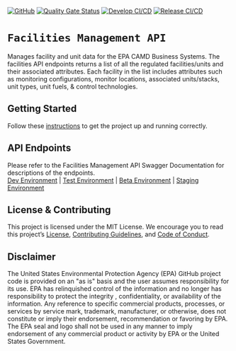 [![GitHub](https://img.shields.io/github/license/US-EPA-CAMD/easey-facilities-api)](https://github.com/US-EPA-CAMD/easey-facilities-api/blob/develop/LICENSE)
[![Quality Gate Status](https://sonarcloud.io/api/project_badges/measure?project=US-EPA-CAMD_easey-facilities-api&metric=alert_status)](https://sonarcloud.io/dashboard?id=US-EPA-CAMD_easey-facilities-api)
[![Develop CI/CD](https://github.com/US-EPA-CAMD/easey-facilities-api/workflows/Develop%20Branch%20Workflow/badge.svg)](https://github.com/US-EPA-CAMD/easey-facilities-api/actions)
[![Release CI/CD](https://github.com/US-EPA-CAMD/easey-facilities-api/workflows/Release%20Branch%20Workflow/badge.svg)](https://github.com/US-EPA-CAMD/easey-facilities-api/actions)<br>

# `Facilities Management API`
Manages facility and unit data for the EPA CAMD Business Systems. The facilities API endpoints returns a list of all the regulated facilities/units and their associated attributes. Each facility in the list includes attributes such as monitoring configurations, monitor locations, associated units/stacks, unit types, unit fuels, & control technologies.​

## Getting Started

Follow these [instructions](https://github.com/US-EPA-CAMD/devops/blob/master/GETTING-STARTED.md) to get the project up and running correctly.

## API Endpoints

Please refer to the Facilities Management API Swagger Documentation for descriptions of the endpoints.<br>
[Dev Environment](https://api.epa.gov/easey/dev/facilities-mgmt/swagger/) | [Test Environment](https://api.epa.gov/easey/test/facilities-mgmt/swagger/) | [Beta Environment](https://api.epa.gov/easey/beta/facilities-mgmt/swagger/) | [Staging Environment](https://api.epa.gov/easey/staging/facilities-mgmt/swagger/)

## License & Contributing

This project is licensed under the MIT License. We encourage you to read this project’s [License](LICENSE), [Contributing Guidelines](CONTRIBUTING.md), and [Code of Conduct](CODE-OF-CONDUCT.md).

## Disclaimer
The United States Environmental Protection Agency (EPA) GitHub project code is provided on an "as is" basis and the user assumes responsibility for its use. EPA has relinquished control of the information and no longer has responsibility to protect the integrity , confidentiality, or availability of the information. Any reference to specific commercial products, processes, or services by service mark, trademark, manufacturer, or otherwise, does not constitute or imply their endorsement, recommendation or favoring by EPA. The EPA seal and logo shall not be used in any manner to imply endorsement of any commercial product or activity by EPA or the United States Government.
